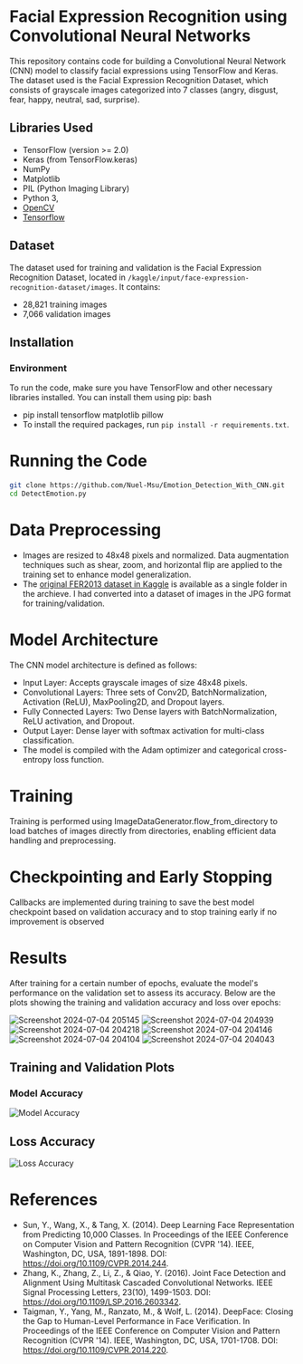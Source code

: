# Facial Expression Recognition using Convolutional Neural Networks

This repository contains code for building a Convolutional Neural Network (CNN) model to classify facial expressions using TensorFlow and Keras. The dataset used is the Facial Expression Recognition Dataset, which consists of grayscale images categorized into 7 classes (angry, disgust, fear, happy, neutral, sad, surprise).

## Libraries Used

- TensorFlow (version >= 2.0)
- Keras (from TensorFlow.keras)
- NumPy
- Matplotlib
- PIL (Python Imaging Library)
- Python 3,
- [OpenCV](https://opencv.org/)
- [Tensorflow](https://www.tensorflow.org/)

## Dataset

The dataset used for training and validation is the Facial Expression Recognition Dataset, located in `/kaggle/input/face-expression-recognition-dataset/images`. It contains:
- 28,821 training images
- 7,066 validation images

## Installation

### Environment

To run the code, make sure you have TensorFlow and other necessary libraries installed. You can install them using pip:
bash
- pip install tensorflow matplotlib pillow
- To install the required packages, run `pip install -r requirements.txt`.


# Running the Code
```bash
git clone https://github.com/Nuel-Msu/Emotion_Detection_With_CNN.git
cd DetectEmotion.py
```

# Data Preprocessing
* Images are resized to 48x48 pixels and normalized. Data augmentation techniques such as shear, zoom, and horizontal flip are applied to the training set to enhance model generalization.
* The [original FER2013 dataset in Kaggle](https://www.kaggle.com/datasets/jonathanoheix/face-expression-recognition-dataset) is available as a single folder in the archieve. I had converted into a dataset of images in the JPG format for training/validation.


# Model Architecture
The CNN model architecture is defined as follows:
- Input Layer: Accepts grayscale images of size 48x48 pixels.
- Convolutional Layers: Three sets of Conv2D, BatchNormalization, Activation (ReLU), MaxPooling2D, and Dropout layers.
- Fully Connected Layers: Two Dense layers with BatchNormalization, ReLU activation, and Dropout.
- Output Layer: Dense layer with softmax activation for multi-class classification.
- The model is compiled with the Adam optimizer and categorical cross-entropy loss function.

# Training
Training is performed using ImageDataGenerator.flow_from_directory to load batches of images directly from directories, enabling efficient data handling and preprocessing.

# Checkpointing and Early Stopping
Callbacks are implemented during training to save the best model checkpoint based on validation accuracy and to stop training early if no improvement is observed

# Results
After training for a certain number of epochs, evaluate the model's performance on the validation set to assess its accuracy. Below are the plots showing the training and validation accuracy and loss over epochs:

![Screenshot 2024-07-04 205145](https://github.com/user-attachments/assets/9d4d7473-22cf-4ebc-8379-f847187b8a6c)
![Screenshot 2024-07-04 204939](https://github.com/user-attachments/assets/338f80cf-de70-4d48-bafa-aa097b48b027)
![Screenshot 2024-07-04 204218](https://github.com/user-attachments/assets/50ff4d8f-3e42-4327-a0e7-7a9bd12dfc81)
![Screenshot 2024-07-04 204146](https://github.com/user-attachments/assets/9825b362-6494-4a66-985b-2316f1799d5d)
![Screenshot 2024-07-04 204104](https://github.com/user-attachments/assets/bc02f035-f295-4948-bb9e-78686d738e56)
![Screenshot 2024-07-04 204043](https://github.com/user-attachments/assets/436d8c22-0871-4f08-a9d3-42cf39fe4156)

## Training and Validation Plots

### Model Accuracy 

![Model Accuracy](https://github.com/user-attachments/assets/df760943-813e-4392-bf8e-e402b715c942)

## Loss Accuracy
![Loss Accuracy](https://github.com/user-attachments/assets/69a1bd3f-d74f-40cf-850e-53edef94db06)



# References
- Sun, Y., Wang, X., & Tang, X. (2014). Deep Learning Face Representation from Predicting 10,000 Classes. In Proceedings of the IEEE Conference on Computer Vision and Pattern Recognition (CVPR '14). IEEE, Washington, DC, USA, 1891-1898. DOI:   
                  https://doi.org/10.1109/CVPR.2014.244.
- Zhang, K., Zhang, Z., Li, Z., & Qiao, Y. (2016). Joint Face Detection and Alignment Using Multitask Cascaded Convolutional Networks. IEEE Signal Processing Letters, 23(10), 1499-1503. DOI: https://doi.org/10.1109/LSP.2016.2603342.
- Taigman, Y., Yang, M., Ranzato, M., & Wolf, L. (2014). DeepFace: Closing the Gap to Human-Level Performance in Face Verification. In Proceedings of the IEEE Conference on Computer Vision and Pattern Recognition (CVPR '14). IEEE, Washington, DC, USA, 1701-1708. 
        DOI: https://doi.org/10.1109/CVPR.2014.220.

